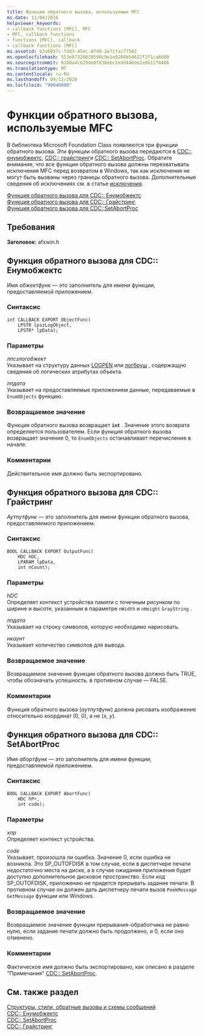 ```yaml
---
title: Функции обратного вызова, используемые MFC
ms.date: 11/04/2016
helpviewer_keywords:
- callback functions [MFC], MFC
- MFC, callback functions
- functions [MFC], callback
- callback functions [MFC]
ms.assetid: b2a6857c-fdd3-45ec-8fd8-2e71fac77582
ms.openlocfilehash: 553e87320828590c9e1e9204b54622f2f1ca6d80
ms.sourcegitcommit: 6280a4c629de0f638ebc2edd446de2a9b11f0406
ms.translationtype: MT
ms.contentlocale: ru-RU
ms.lasthandoff: 09/12/2020
ms.locfileid: "90040890"
---
```

# <a name="callback-functions-used-by-mfc"></a>Функции обратного вызова, используемые MFC

В библиотека Microsoft Foundation Class появляются три функции обратного вызова. Эти функции обратного вызова передаются в [CDC:: енумобжектс](../../mfc/reference/cdc-class.md#enumobjects), [CDC:: грайстринг](../../mfc/reference/cdc-class.md#graystring)и [CDC:: SetAbortProc](../../mfc/reference/cdc-class.md#setabortproc). Обратите внимание, что все функции обратного вызова должны перехватывать исключения MFC перед возвратом в Windows, так как исключения не могут быть вызваны через границы обратного вызова. Дополнительные сведения об исключениях см. в статье [исключения](../../mfc/exception-handling-in-mfc.md).

[Функция обратного вызова для CDC:: Енумобжектс](#enum_objects)\
[Функция обратного вызова для CDC:: Грайстринг](#graystring)\
[Функция обратного вызова для CDC::SetAbortProc](#setabortproc)

## <a name="requirements"></a>Требования

**Заголовок:** afxwin.h

## <a name="callback-function-for-cdcenumobjects"></a><a name="enum_objects"></a> Функция обратного вызова для CDC:: Енумобжектс

Имя *обжектфунк* — это заполнитель для имени функции, предоставляемой приложением.

### <a name="syntax"></a>Синтаксис

```
int CALLBACK EXPORT ObjectFunc(
    LPSTR lpszLogObject,
    LPSTR* lpData);
```

### <a name="parameters"></a>Параметры

*лпсзлогобжект*<br/>
Указывает на структуру данных [LOGPEN](/windows/win32/api/Wingdi/ns-wingdi-logpen) или [логбруш](/windows/win32/api/wingdi/ns-wingdi-logbrush) , содержащую сведения об логических атрибутах объекта.

*лпдата*<br/>
Указывает на предоставляемые приложением данные, передаваемые в `EnumObjects` функцию.

### <a name="return-value"></a>Возвращаемое значение

Функция обратного вызова возвращает **`int`** . Значение этого возврата определяется пользователем. Если функция обратного вызова возвращает значение 0, то `EnumObjects` останавливает перечисление в начале.

### <a name="remarks"></a>Комментарии

Действительное имя должно быть экспортировано.

## <a name="callback-function-for-cdcgraystring"></a><a name="graystring"></a> Функция обратного вызова для CDC:: Грайстринг

*Аутпутфунк* — это заполнитель для имени функции обратного вызова, предоставляемого приложением.

### <a name="syntax"></a>Синтаксис

```
BOOL CALLBACK EXPORT OutputFunc(
    HDC hDC,
    LPARAM lpData,
    int nCount);
```

### <a name="parameters"></a>Параметры

*hDC*<br/>
Определяет контекст устройства памяти с точечным рисунком по ширине и высоте, указанным в параметре `nWidth` и `nHeight` `GrayString` .

*лпдата*<br/>
Указывает на строку символов, которую необходимо нарисовать.

*нкаунт*<br/>
Указывает количество символов для вывода.

### <a name="return-value"></a>Возвращаемое значение

Возвращаемое значение функции обратного вызова должно быть TRUE, чтобы обозначать успешность. в противном случае — FALSE.

### <a name="remarks"></a>Комментарии

Функция обратного вызова (*аутпутфунк*) должна рисовать изображение относительно координат (0, 0), а не (*x*, *y*).

## <a name="callback-function-for-cdcsetabortproc"></a><a name="setabortproc"></a> Функция обратного вызова для CDC:: SetAbortProc

Имя *абортфунк* — это заполнитель для имени функции, предоставляемой приложением.

### <a name="syntax"></a>Синтаксис

```
BOOL CALLBACK EXPORT AbortFunc(
    HDC hPr,
    int code);
```

### <a name="parameters"></a>Параметры

*хпр*<br/>
Определяет контекст устройства.

*code*<br/>
Указывает, произошла ли ошибка. Значение 0, если ошибка не возникла. Это SP_OUTOFDISK в том случае, если в диспетчере печати недостаточно места на диске, а в случае ожидания приложения будет доступно дополнительное дисковое пространство. Если *код* SP_OUTOFDISK, приложению не придется прерывать задание печати. В противном случае он должен дать диспетчеру печати вызов `PeekMessage` `GetMessage` функции или Windows.

### <a name="return-value"></a>Возвращаемое значение

Возвращаемое значение функции прерывания-обработчика не равно нулю, если задание печати должно быть продолжено, и 0, если оно отменено.

### <a name="remarks"></a>Комментарии

Фактическое имя должно быть экспортировано, как описано в разделе "Примечания" [CDC:: SetAbortProc](../../mfc/reference/cdc-class.md#setabortproc).

## <a name="see-also"></a>См. также раздел

[Структуры, стили, обратные вызовы и схемы сообщений](structures-styles-callbacks-and-message-maps.md)<br/>
[CDC:: Енумобжектс](../../mfc/reference/cdc-class.md#enumobjects)<br/>
[CDC:: SetAbortProc](../../mfc/reference/cdc-class.md#setabortproc)<br/>
[CDC:: Грайстринг](../../mfc/reference/cdc-class.md#graystring)
